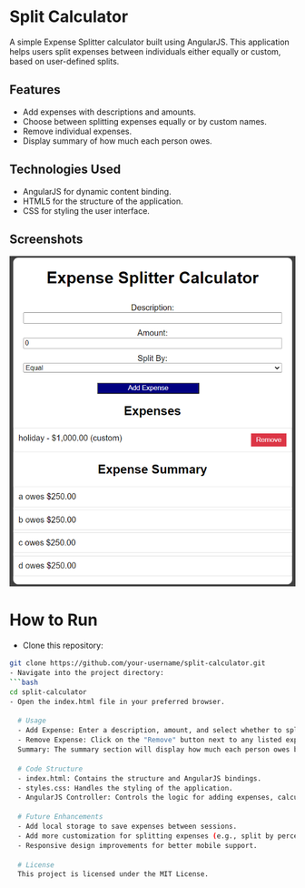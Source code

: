 # Split Calculator
  A simple Expense Splitter calculator built using AngularJS. This application helps users split expenses between individuals either equally or custom, based on user-defined splits.

  ## Features
  - Add expenses with descriptions and amounts.
  - Choose between splitting expenses equally or by custom names.
  - Remove individual expenses.
  - Display summary of how much each person owes.

  ## Technologies Used
  - AngularJS for dynamic content binding.
  - HTML5 for the structure of the application.
  - CSS for styling the user interface.

  ## Screenshots
  ![Homepage](screenshort/homepage.png)

  # How to Run
- Clone this repository:
```bash
git clone https://github.com/your-username/split-calculator.git
- Navigate into the project directory:
```bash
cd split-calculator
- Open the index.html file in your preferred browser.

  # Usage
  - Add Expense: Enter a description, amount, and select whether to split equally or customize by adding names separated by commas.
  - Remove Expense: Click on the "Remove" button next to any listed expense to delete it.
  Summary: The summary section will display how much each person owes based on the expenses entered.

  # Code Structure
  - index.html: Contains the structure and AngularJS bindings.
  - styles.css: Handles the styling of the application.
  - AngularJS Controller: Controls the logic for adding expenses, calculating the split, and displaying the summary.
 
  # Future Enhancements
  - Add local storage to save expenses between sessions.
  - Add more customization for splitting expenses (e.g., split by percentage).
  - Responsive design improvements for better mobile support.
    
  # License
  This project is licensed under the MIT License.
